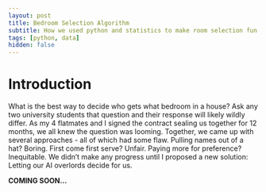 ```yaml
---
layout: post
title: Bedroom Selection Algorithm
subtitle: How we used python and statistics to make room selection fun.
tags: [python, data]
hidden: false
---
```


# Introduction

What is the best way to decide who gets what bedroom in a house? Ask any two university students that question and their response will likely wildly differ. As my 4 flatmates and I signed the contract sealing us together for 12 months, we all knew the question was looming. Together, we came up with several approaches - all of which had some flaw. Pulling names out of a hat? Boring. First come first serve? Unfair. Paying more for preference? Inequitable. We didn’t make any progress until I proposed a new solution: Letting our AI overlords decide for us. 

**COMING SOON...**
